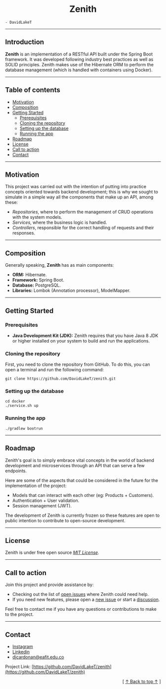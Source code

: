 <h1 align="center"> Zenith </h1>

```
- DavidLakeT
```

---

## Introduction[](#introduction)

**Zenith** is an implementation of a RESTful API built under the Spring Boot framework. It was developed following industry best practices as well as SOLID principles. Zenith makes use of the Hibernate ORM to perform the database management (which is handled with containers using Docker).

---

## Table of contents[](#table-of-contents)
- [Motivation](#motivation)
- [Composition](#composition)
- [Getting Started](#getting-started)
  - [Prerequisites](#prerequisites)
  - [Cloning the repository](#cloning-the-repository)
  - [Setting up the database](#setting-up-the-database)
  - [Running the app](#running-the-app)
- [Roadmap](#roadmap)
- [License](#license)
- [Call to action](#call-to-action)
- [Contact](#contact)

---

## Motivation[](#motivation)

This project was carried out with the intention of putting into practice concepts oriented towards backend development; this is why we sought to simulate in a simple way all the components that make up an API, among these:
- _Repositories_, where to perform the management of CRUD operations with the system models.
- _Services_, where the business logic is handled.
- _Controllers_, responsible for the correct handling of requests and their responses.

---

## Composition[](#composition)

Generally speaking, **Zenith** has as main components:
- **ORM:** Hibernate.
- **Framework:** Spring Boot.
- **Database:** PostgreSQL.
- **Libraries:** Lombok (Annotation processor), ModelMapper.

---

## Getting Started[](#getting-started)

### Prerequisites[](#prerequisites)

* **Java Development Kit (JDK):** Zenith requires that you have Java 8 JDK or higher installed on your system to build and run the applications.

### Cloning the repository[](#cloning-the-repository)

First, you need to clone the repository from GitHub. To do this, you can open a terminal and run the following command:

```
git clone https://github.com/DavidLakeT/zenith.git
```

### Setting up the database[](#setting-up-the-database)

```
cd docker
./service.sh up
```

### Running the app[](#running-the-app)

```
./gradlew bootrun
```

---

## Roadmap[](#roadmap)

Zenith's goal is to simply embrace vital concepts in the world of backend development and microservices through an API that can serve a few endpoints. 

Here are some of the aspects that could be considered in the future for the implementation of the project:
- Models that can interact with each other (eg: Products + Customers).
- Authentication + User validation.
- Session management (JWT).

The development of Zenith is currently frozen so these features are open to public intention to contribute to open-source development.

---

## License[](#license)

Zenith is under free open source [_MIT License_](https://github.com/DavidLakeT/zenith/blob/master/LICENSE.txt).

---

## Call to action[](#call-to-action)

Join this project and provide assistance by:
* Checking out the list of [open issues](https://github.com/DavidLakeT/zenith/issues) where Zenith could need help.
* If you need new features, please open a [new issue](https://github.com/DavidLakeT/zenith/issues) or start a [discussion](https://github.com/DavidLakeT/zenith/discussions).

Feel free to contact me if you have any questions or contributions to make to the project.

---

## Contact[](#contact)
 - [Instagram](https://www.instagram.com/whatdavedoes/)
 - [Linkedin](https://www.linkedin.com/in/davidlaket/)
 - djcardonan@eafit.edu.co

Project Link: [https://github.com/DavidLakeT/zenith](https://github.com/DavidLakeT/zenith)

<div align="right">[ <a href="#table-of-contents">↑ Back to top ↑</a> ]</div>
